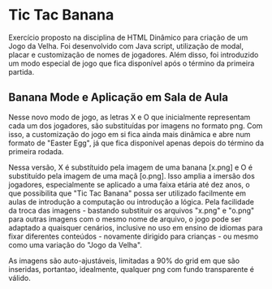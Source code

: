 <h1>Tic Tac Banana</h1>

Exercício proposto na disciplina de HTML Dinâmico para criação de um Jogo da Velha. Foi desenvolvido com Java script, utilização de modal, placar e customização de nomes de jogadores. Além disso, foi introduzido um modo especial de jogo que fica disponível após o término da primeira partida.

<h2>Banana Mode e Aplicação em Sala de Aula</h2>

Nesse novo modo de jogo, as letras X e O que inicialmente representam cada um dos jogadores, são substituídas por imagens no formato png. Com isso, a customização do jogo em si fica ainda mais dinâmica e abre num formato de "Easter Egg", já que fica disponível apenas depois do término da primeira rodada.

Nessa versão, X é substítuido pela imagem de uma banana [x.png] e O é substituído pela imagem de uma maçã [o.png]. Isso amplia a imersão dos jogadores, especialmente se aplicado a uma faixa etária até dez anos, o que possibilita que "Tic Tac Banana" possa ser utilizado facilmente em aulas de introdução a computação ou introdução a lógica. Pela facilidade da troca das imagens - bastando substituir os arquivos "x.png" e "o.png" para outras imagens com o mesmo nome de arquivo, o jogo pode ser adaptado a quaisquer cenários, inclusive no uso em ensino de idiomas para fixar diferentes conteúdos - novamente dirigido para crianças - ou mesmo como uma variação do "Jogo da Velha". 

As imagens são auto-ajustáveis, limitadas a 90% do grid em que são inseridas, portantao, idealmente, qualquer png com fundo transparente é válido.
